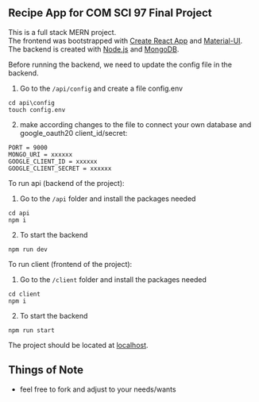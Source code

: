 ## Recipe App for COM SCI 97 Final Project

This is a full stack MERN project.  
The frontend was bootstrapped with [Create React App](https://github.com/facebookincubator/create-react-app) and [Material-UI](https://github.com/mui-org/material-ui).  
The backend is created with [Node.js](https://github.com/nodejs/node) and [MongoDB](https://github.com/mongodb/mongo).  
  
Before running the backend, we need to update the config file in the backend.  
1. Go to the `/api/config` and create a file config.env
```
cd api\config   
touch config.env   
```
2. make according changes to the file to connect your own database and google_oauth20 client_id/secret:  
```
PORT = 9000   
MONGO_URI = xxxxxx   
GOOGLE_CLIENT_ID = xxxxxx   
GOOGLE_CLIENT_SECRET = xxxxxx   
```

To run api (backend of the project):  
1. Go to the `/api` folder and install the packages needed   
```
cd api  
npm i   
```
2. To start the backend
```
npm run dev  
```

To run client (frontend of the project):  
1. Go to the `/client` folder and install the packages needed   
```
cd client  
npm i   
```
2. To start the backend
```
npm run start  
```

The project should be located at [localhost](http://localhost:3000/).

## Things of Note

- feel free to fork and adjust to your needs/wants
